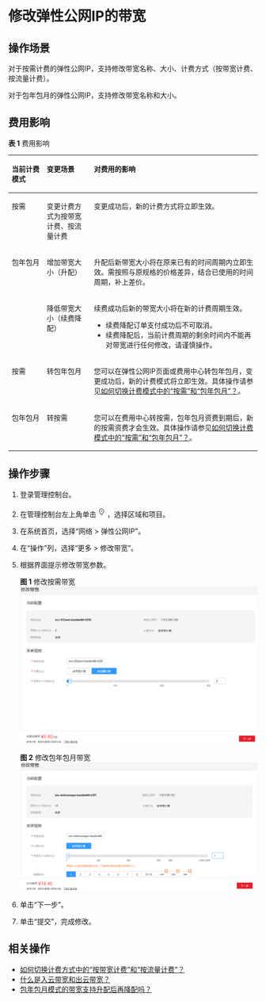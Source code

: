 # 修改弹性公网IP的带宽<a name="zh-cn_topic_0013748743"></a>

## 操作场景<a name="section10773344113312"></a>

对于按需计费的弹性公网IP，支持修改带宽名称、大小、计费方式（按带宽计费、按流量计费）。

对于包年包月的弹性公网IP，支持修改带宽名称和大小。

## 费用影响<a name="section8326112318419"></a>

**表 1**  费用影响

<a name="table117061129519"></a>
<table><thead align="left"><tr id="row2070710212517"><th class="cellrowborder" valign="top" width="14.04%" id="mcps1.2.4.1.1"><p id="p22514331491"><a name="p22514331491"></a><a name="p22514331491"></a>当前计费模式</p>
</th>
<th class="cellrowborder" valign="top" width="18.91%" id="mcps1.2.4.1.2"><p id="p13707142550"><a name="p13707142550"></a><a name="p13707142550"></a>变更场景</p>
</th>
<th class="cellrowborder" valign="top" width="67.05%" id="mcps1.2.4.1.3"><p id="p1170715212514"><a name="p1170715212514"></a><a name="p1170715212514"></a>对费用的影响</p>
</th>
</tr>
</thead>
<tbody><tr id="row137079211510"><td class="cellrowborder" valign="top" width="14.04%" headers="mcps1.2.4.1.1 "><p id="p3251333391"><a name="p3251333391"></a><a name="p3251333391"></a>按需</p>
</td>
<td class="cellrowborder" valign="top" width="18.91%" headers="mcps1.2.4.1.2 "><p id="p117077212514"><a name="p117077212514"></a><a name="p117077212514"></a>变更计费方式为按带宽计费、按流量计费</p>
</td>
<td class="cellrowborder" valign="top" width="67.05%" headers="mcps1.2.4.1.3 "><p id="p12679391175"><a name="p12679391175"></a><a name="p12679391175"></a>变更成功后，新的计费方式将立即生效。</p>
</td>
</tr>
<tr id="row6707727518"><td class="cellrowborder" rowspan="2" valign="top" width="14.04%" headers="mcps1.2.4.1.1 "><p id="p2251833692"><a name="p2251833692"></a><a name="p2251833692"></a>包年包月</p>
</td>
<td class="cellrowborder" valign="top" width="18.91%" headers="mcps1.2.4.1.2 "><p id="p37072027518"><a name="p37072027518"></a><a name="p37072027518"></a>增加带宽大小（升配）</p>
</td>
<td class="cellrowborder" valign="top" width="67.05%" headers="mcps1.2.4.1.3 "><p id="p767918917713"><a name="p767918917713"></a><a name="p767918917713"></a>升配后新带宽大小将在原来已有的时间周期内立即生效。需按照与原规格的价格差异，结合已使用的时间周期，补上差价。</p>
</td>
</tr>
<tr id="row1616328121117"><td class="cellrowborder" valign="top" headers="mcps1.2.4.1.1 "><p id="p661712881111"><a name="p661712881111"></a><a name="p661712881111"></a>降低带宽大小（续费降配）</p>
</td>
<td class="cellrowborder" valign="top" headers="mcps1.2.4.1.2 "><p id="p186171228151117"><a name="p186171228151117"></a><a name="p186171228151117"></a>续费成功后新的带宽大小将在新的计费周期生效。</p>
<a name="ul178551434171416"></a><a name="ul178551434171416"></a><ul id="ul178551434171416"><li>续费降配订单支付成功后不可取消。</li><li>续费降配后，当前计费周期的剩余时间内不能再对带宽进行任何修改，请谨慎操作。</li></ul>
</td>
</tr>
<tr id="row1211891016159"><td class="cellrowborder" valign="top" width="14.04%" headers="mcps1.2.4.1.1 "><p id="p1911811016158"><a name="p1911811016158"></a><a name="p1911811016158"></a>按需</p>
</td>
<td class="cellrowborder" valign="top" width="18.91%" headers="mcps1.2.4.1.2 "><p id="p211817109156"><a name="p211817109156"></a><a name="p211817109156"></a>转包年包月</p>
</td>
<td class="cellrowborder" valign="top" width="67.05%" headers="mcps1.2.4.1.3 "><p id="p6118101031516"><a name="p6118101031516"></a><a name="p6118101031516"></a>您可以在弹性公网IP页面或费用中心转包年包月，变更成功后，新的计费模式将立即生效。具体操作请参见<a href="https://support.huaweicloud.com/vpc_faq/vpc_faq_0078.html" target="_blank" rel="noopener noreferrer">如何切换计费模式中的“按需”和“包年包月”？</a>。</p>
</td>
</tr>
<tr id="row128237518151"><td class="cellrowborder" valign="top" width="14.04%" headers="mcps1.2.4.1.1 "><p id="p682385181517"><a name="p682385181517"></a><a name="p682385181517"></a>包年包月</p>
</td>
<td class="cellrowborder" valign="top" width="18.91%" headers="mcps1.2.4.1.2 "><p id="p28231251191519"><a name="p28231251191519"></a><a name="p28231251191519"></a>转按需</p>
</td>
<td class="cellrowborder" valign="top" width="67.05%" headers="mcps1.2.4.1.3 "><p id="p282325141517"><a name="p282325141517"></a><a name="p282325141517"></a>您可以在费用中心转按需，包年包月资费到期后，新的按需资费才会生效。具体操作请参见<a href="https://support.huaweicloud.com/vpc_faq/vpc_faq_0078.html" target="_blank" rel="noopener noreferrer">如何切换计费模式中的“按需”和“包年包月”？</a>。</p>
</td>
</tr>
</tbody>
</table>

## 操作步骤<a name="section1051492110121"></a>

1.  登录管理控制台。
2.  在管理控制台左上角单击![](figures/icon-region.png)，选择区域和项目。
3.  在系统首页，选择“网络 \> 弹性公网IP”。
4.  在“操作”列，选择“更多 \> 修改带宽”。
5.  根据界面提示修改带宽参数。

    **图 1**  修改按需带宽<a name="fig153971231554"></a>  
    ![](figures/修改按需带宽.png "修改按需带宽")

    **图 2**  修改包年包月带宽<a name="fig11110715155013"></a>  
    ![](figures/修改包年包月带宽.png "修改包年包月带宽")

6.  单击“下一步”。
7.  单击“提交”，完成修改。

## 相关操作<a name="section11286143172713"></a>

-   [如何切换计费方式中的“按带宽计费”和“按流量计费”？](https://support.huaweicloud.com/vpc_faq/vpc_common_0001.html)
-   [什么是入云带宽和出云带宽？](https://support.huaweicloud.com/vpc_faq/faq_bandwidth_0004.html)
-   [包年包月模式的带宽支持升配后再降配吗？](https://support.huaweicloud.com/vpc_faq/faq_bandwidth_0005.html)

